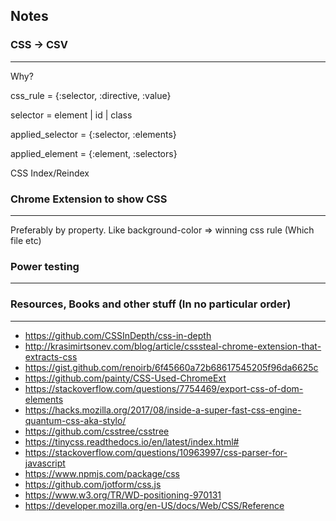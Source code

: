 ## Notes

### CSS -> CSV
---
Why?

css_rule = {:selector, :directive, :value}

selector = element | id | class

applied_selector = {:selector, :elements}

applied_element = {:element, :selectors}

CSS Index/Reindex

### Chrome Extension to show CSS
---
Preferably by property. Like background-color => winning css rule (Which file etc)

### Power testing
---

### Resources, Books and other stuff (In no particular order)
---
- https://github.com/CSSInDepth/css-in-depth
- http://krasimirtsonev.com/blog/article/csssteal-chrome-extension-that-extracts-css
- https://gist.github.com/renoirb/6f45660a72b68617545205f96da6625c
- https://github.com/painty/CSS-Used-ChromeExt
- https://stackoverflow.com/questions/7754469/export-css-of-dom-elements
- https://hacks.mozilla.org/2017/08/inside-a-super-fast-css-engine-quantum-css-aka-stylo/
- https://github.com/csstree/csstree
- https://tinycss.readthedocs.io/en/latest/index.html#
- https://stackoverflow.com/questions/10963997/css-parser-for-javascript
- https://www.npmjs.com/package/css
- https://github.com/jotform/css.js
- https://www.w3.org/TR/WD-positioning-970131
- https://developer.mozilla.org/en-US/docs/Web/CSS/Reference
